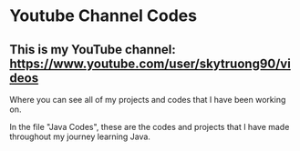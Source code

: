 # Youtube Channel Codes
## This is my YouTube channel: https://www.youtube.com/user/skytruong90/videos

Where you can see all of my projects and codes that I have been working on.

In the file "Java Codes", these are the codes and projects that I have made throughout my journey learning Java. 
